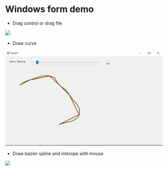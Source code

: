 # Windows form demo


- Drag control or drag file

![](./Doc/drag.gif)

- Draw curve

![](./Doc/curve.png)

- Draw bazier spline and interope with mouse

![](./Doc/bazier.gif)